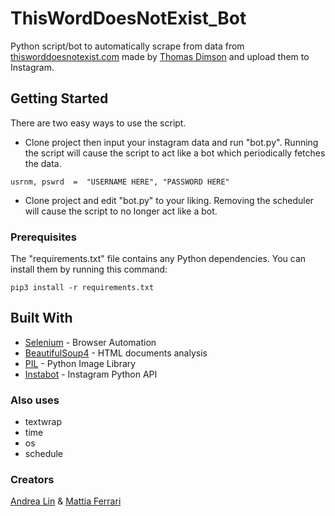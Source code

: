 # ThisWordDoesNotExist_Bot
Python script/bot to automatically scrape from data from [thisworddoesnotexist.com](https://www.thisworddoesnotexist.com/) made by [Thomas Dimson](https://github.com/turtlesoupy) and upload them to Instagram.
## Getting Started
There are two easy ways to use the script.

 - Clone project then input your instagram data and run "bot.py". Running the script will cause the script to act like a bot which periodically fetches the data.
```
usrnm, pswrd  =  "USERNAME HERE", "PASSWORD HERE"
```
 - Clone project and edit "bot.py" to your liking. Removing the scheduler will cause the script to no longer act like a bot.
### Prerequisites
The "requirements.txt" file contains any Python dependencies. You can install them by running this command:
```
pip3 install -r requirements.txt
```
## Built With
- [Selenium](https://www.selenium.dev/documentation/en/) - Browser Automation
- [BeautifulSoup4](https://www.crummy.com/software/BeautifulSoup/bs4/doc/) - HTML documents analysis
- [PIL](https://pillow.readthedocs.io/en/stable/) - Python Image Library
- [Instabot](https://github.com/instagrambot/instabot) - Instagram Python API


### Also uses
 - textwrap 
 - time 
 - os 
 - schedule

### Creators
[Andrea Lin](https://github.com/nilaerdna/) & [Mattia Ferrari](https://github.com/IlSassone)
